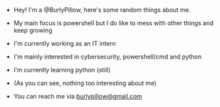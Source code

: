 - Hey! I'm a @BurlyPillow, here's some random things about me.


- My main focus is powershell but I do like to mess with other things and keep growing


- I'm currently working as an IT intern


- I'm mainly interested in cybersecurity, powershell/cmd and python



-  I’m currently learning python (still)

- (As you can see, nothing too interesting about me)


-  You can reach me via burlypillow@gmail.com



